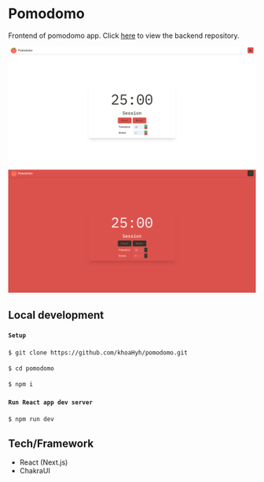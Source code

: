 # Pomodomo

Frontend of pomodomo app. Click [here](https://github.com/khoaHyh/pomodomo-api) to view the backend repository.

![demo](./public/images/app-screenshot.png)

## Local development   

#### `Setup`
```shell
$ git clone https://github.com/khoaHyh/pomodomo.git

$ cd pomodomo

$ npm i
```

#### `Run React app dev server`
```shell
$ npm run dev
```

## Tech/Framework 

  * React (Next.js)
  * ChakraUI
